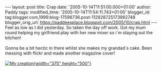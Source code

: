 \-\-- layout: post title: Crap date: \'2005-10-14T11:51:00.000+01:00\'
author: Paddy tags: modified\_time: \'2005-10-14T11:54:11.743+01:00\'
blogger\_id: tag:blogger.com,1999:blog-17598736.post-112928725173982748
blogger\_orig\_url: https://paddeesplace.blogspot.com/2005/10/crap.html
\-\-- Feel as low as I did yesterday. So taken the day off work. Got my
mum round helping my girlfriend play with her new mixer so i\`m staying
out the kitchen!\
\
Gonna be a bit hectic in there whilst she makes my grandad\`s cake. Been
messing with flickr and made another magazine cover!\
\
[![My
creation](https://static.flickr.com/30/52356295_b4bfb9f5bd.jpg){width="375"
height="500"}](https://www.flickr.com/photos/87379413@N00/52356295/ "Photo Sharing")
